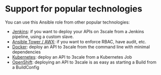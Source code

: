 # Support for popular technologies

You can use this Ansible role from other popular technologies:

- [Jenkins](jenkins/): if you want to deploy your APIs on 3scale from a Jenkins pipeline, using a custom slave.
- [Ansible Tower / AWX](awx/): if you want to enforce RBAC, have audit, etc.
- [Docker](docker/): deploy an API to 3scale from the command line with minimal dependencies
- [Kubernetes](kubernetes/): deploy an API to 3scale from a Kubernetes Job
- [OpenShift](openshift/): deploying an API to 3scale is as easy as starting a Build from a BuildConfig

